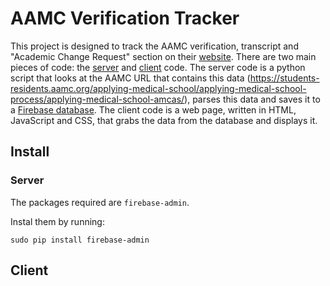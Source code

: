 # AAMC Verification Tracker

This project is designed to track the AAMC verification, transcript and "Academic Change Request" section on their [website](https://students-residents.aamc.org/applying-medical-school/applying-medical-school-process/applying-medical-school-amcas/).  There are two main pieces of code: the [server](/server) and [client](/client) code.  The server code is a python script that looks at the AAMC URL that contains this data (https://students-residents.aamc.org/applying-medical-school/applying-medical-school-process/applying-medical-school-amcas/), parses this data and saves it to a [Firebase database](https://firebase.google.com/).  The client code is a web page, written in HTML, JavaScript and CSS, that grabs the data from the database and displays it.

## Install

### Server
The packages required are `firebase-admin`.

Instal them by running:
```
sudo pip install firebase-admin
```

## Client

